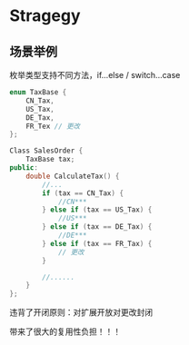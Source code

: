 # Stragegy

## 场景举例

枚举类型支持不同方法，if...else / switch...case
```C++
enum TaxBase {
    CN_Tax,
    US_Tax,
    DE_Tax,
    FR_Tex // 更改
};

Class SalesOrder {
    TaxBase tax;
public:
    double CalculateTax() {
        //...
        if (tax == CN_Tax) {
            //CN***
        } else if (tax == US_Tax) {
            //US***
        } else if (tax == DE_Tax) {
            //DE***
        } else if (tax == FR_Tax) {
            // 更改
        }

        //......
    }
};

```

违背了开闭原则：对扩展开放对更改封闭

带来了很大的复用性负担！！！